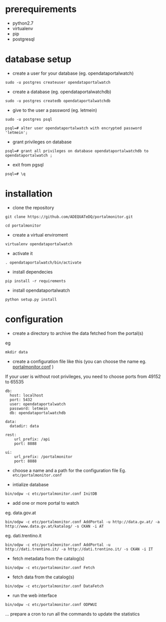 # prerequirements
- python2.7 
- virtualenv
- pip
- postgresql

# database setup
- create a user for your database (eg. opendataportalwatch)

`sudo -u postgres createuser opendataportalwatch`

- create a database (eg. opendataportalwatchdb)

`sudo -u postgres createdb opendataportalwatchdb`

- give to the user a password (eg. letmein)

`sudo -u postgres psql`

`psql=# alter user opendataportalwatch with encrypted password 'letmein';`

- grant privileges on database

`psql=# grant all privileges on database opendataportalwatchdb to opendataportalwatch ;`

- exit from pgsql

`psql=# \q`

# installation
- clone the repository

`git clone https://github.com/ADEQUATeDQ/portalmonitor.git`

`cd portalmonitor`

- create a virtual enviroment

`virtualenv opendataportalwatch`

- activate it 

`. opendataportalwatch/bin/activate`

- install dependecies

`pip install -r requirements`

- install opendataportalwatch

`python setup.py install`

# configuration
- create a directory to archive the data fetched from the portal(s)

eg

`mkdir data`

- create a configuration file like this (you can choose the name eg. [portalmonitor.conf](https://raw.githubusercontent.com/ADEQUATeDQ/portalmonitor/master/dockerize/portalwatch/portalmonitor.conf) )

If your user is without root privileges, you need to choose ports from 49152 to 65535
```
db:
  host: localhost
  port: 5432
  user: opendataportalwatch
  password: letmein
  db: opendataportalwatchdb

data:
  datadir: data

rest:
    url_prefix: /api
    port: 8888

ui:
    url_prefix: /portalmonitor
    port: 8888
```
- choose a name and a path for the configuration file 
Eg. `etc/portalmonitor.conf`

- intialize database

``bin/odpw -c etc/portalmonitor.conf InitDB``

- add one or more portal to watch

eg. data.gov.at

``bin/odpw -c etc/portalmonitor.conf AddPortal -u http://data.gv.at/ -a http://www.data.gv.at/katalog/ -s CKAN -i AT``

eg. dati.trentino.it

``bin/odpw -c etc/portalmonitor.conf AddPortal -u http://dati.trentino.it/ -a http://dati.trentino.it/ -s CKAN -i IT``

- fetch metadata from the catalog(s)

``bin/odpw -c etc/portalmonitor.conf Fetch``

- fetch data from the catalog(s)

``bin/odpw -c etc/portalmonitor.conf DataFetch``

- run the web interface

``bin/odpw -c etc/portalmonitor.conf ODPWUI``

... prepare a cron to run all the commands to update the statistics

